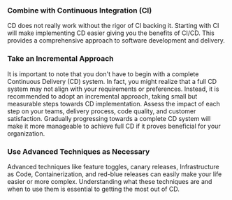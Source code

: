 <!--bl
(filemeta
    (title "Hot Tips and Tricks"))
/bl-->

### Combine with Continuous Integration (CI) ###

CD does not really work without the rigor of CI backing it. Starting with CI will make implementing CD easier giving you the benefits of CI/CD. This provides a comprehensive approach to software development and delivery.

### Take an Incremental Approach ###

It is important to note that you don't have to begin with a complete Continuous Delivery (CD) system. In fact, you might realize that a full CD system may not align with your requirements or preferences. Instead, it is recommended to adopt an incremental approach, taking small but measurable steps towards CD implementation. Assess the impact of each step on your teams, delivery process, code quality, and customer satisfaction. Gradually progressing towards a complete CD system will make it more manageable to achieve full CD if it proves beneficial for your organization.

### Use Advanced Techniques as Necessary ###

Advanced techniques like feature toggles, canary releases, Infrastructure as Code, Containerization, and red-blue releases can easily make your life easier or more complex. Understanding what these techniques are and when to use them is essential to getting the most out of CD.